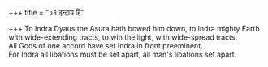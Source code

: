 +++
title = "०१ इन्द्राय हि"

+++
To Indra Dyaus the Asura hath bowed him down, to Indra mighty Earth with wide-extending tracts, to win the light, with wide-spread tracts.  
     All Gods of one accord have set Indra in front preeminent.  
     For Indra all libations must be set apart, all man's libations set apart.